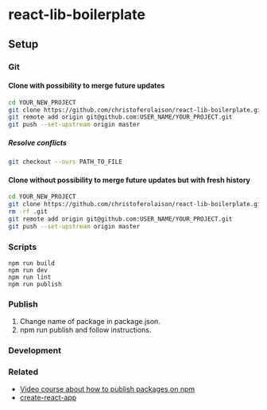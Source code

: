 # react-lib-boilerplate
## Setup

### Git

#### Clone with possibility to merge future updates
```bash
cd YOUR_NEW_PROJECT
git clone https://github.com/christoferolaison/react-lib-boilerplate.git --origin upstream .
git remote add origin git@github.com:USER_NAME/YOUR_PROJECT.git
git push --set-upstream origin master
```
##### Resolve conflicts
```bash
git checkout --ours PATH_TO_FILE
```

#### Clone without possibility to merge future updates but with fresh history
```bash
cd YOUR_NEW_PROJECT
git clone https://github.com/christoferolaison/react-lib-boilerplate.git .
rm -rf .git
git remote add origin git@github.com:USER_NAME/YOUR_PROJECT.git
git push --set-upstream origin master
```

### Scripts

	npm run build
	npm run dev
	npm run lint
	npm run publish

### Publish
1. Change name of package in package.json.
2. npm run publish and follow instructions.

### Development
### Related
- [Video course about how to publish packages on npm](https://egghead.io/courses/publish-javascript-packages-on-npm)
- [create-react-app](https://github.com/facebookincubator/create-react-app)
